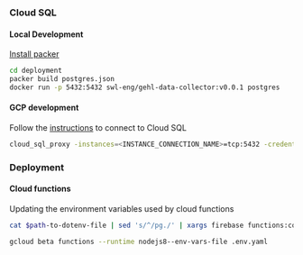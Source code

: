

### Cloud SQL

#### Local Development
[Install packer][2]

``` bash
cd deployment
packer build postgres.json
docker run -p 5432:5432 swl-eng/gehl-data-collector:v0.0.1 postgres
```

#### GCP development
Follow the [instructions][1] to connect to Cloud SQL

``` bash
cloud_sql_proxy -instances=<INSTANCE_CONNECTION_NAME>=tcp:5432 -credential_file=<PATH_TO_KEY_FILE>
```

### Deployment
#### Cloud functions
Updating the environment variables used by cloud functions

``` bash
cat $path-to-dotenv-file | sed 's/^/pg./' | xargs firebase functions:config:set

```

``` bash
gcloud beta functions --runtime nodejs8--env-vars-file .env.yaml 
```



[1]: https://cloud.google.com/sql/docs/postgres/connect-external-app#proxy
[2]: https://www.packer.io/intro/getting-started/install.html
